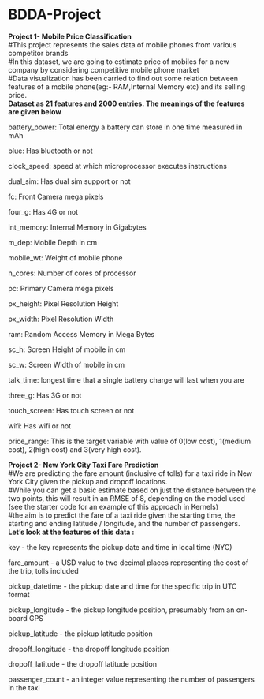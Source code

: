 # BDDA-Project
 
**Project 1- Mobile Price Classification**<br>
#This project represents the sales data of mobile phones from various competitor brands<br>
#In this dataset, we are going to estimate price of mobiles for a new company by considering competitive mobile phone market<br>
#Data visualization has been carried to find out some relation between features of a mobile phone(eg:- RAM,Internal Memory etc) and its selling price.<br>
**Dataset as 21 features and 2000 entries. The meanings of the features are given below**<br>

battery_power: Total energy a battery can store in one time measured in mAh

blue: Has bluetooth or not

clock_speed: speed at which microprocessor executes instructions

dual_sim: Has dual sim support or not

fc: Front Camera mega pixels

four_g: Has 4G or not

int_memory: Internal Memory in Gigabytes

m_dep: Mobile Depth in cm

mobile_wt: Weight of mobile phone

n_cores: Number of cores of processor

pc: Primary Camera mega pixels

px_height: Pixel Resolution Height

px_width: Pixel Resolution Width

ram: Random Access Memory in Mega Bytes

sc_h: Screen Height of mobile in cm

sc_w: Screen Width of mobile in cm

talk_time: longest time that a single battery charge will last when you are

three_g: Has 3G or not

touch_screen: Has touch screen or not

wifi: Has wifi or not

price_range: This is the target variable with value of 0(low cost), 1(medium cost), 2(high cost) and 3(very high cost).

**Project 2- New York City Taxi Fare Prediction**<br>
#We are predicting the fare amount (inclusive of tolls) for a taxi ride in New York City given the pickup and dropoff locations.<br>
#While you can get a basic estimate based on just the distance between the two points, this will result in an RMSE of 8, depending on the model used (see the starter code for an example of this approach in Kernels)<br>
#the aim is to predict the fare of a taxi ride given the starting time, the starting and ending latitude / longitude, and the number of passengers.<br>
**Let’s look at the features of this data :**<br>

key - the key represents the pickup date and time in local time (NYC)

fare_amount - a USD value to two decimal places representing the cost of the trip, tolls included

pickup_datetime - the pickup date and time for the specific trip in UTC format

pickup_longitude - the pickup longitude position, presumably from an on-board GPS

pickup_latitude - the pickup latitude position

dropoff_longitude - the dropoff longitude position

dropoff_latitude - the dropoff latitude position

passenger_count - an integer value representing the number of passengers in the taxi
